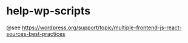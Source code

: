 # help-wp-scripts

@see https://wordpress.org/support/topic/multiple-frontend-js-react-sources-best-practices

